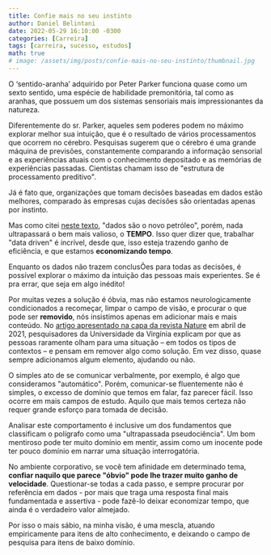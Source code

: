 ```yaml
---
title: Confie mais no seu instinto
author: Daniel Belintani
date: 2022-05-29 16:10:00 -0300
categories: [Carreira]
tags: [carreira, sucesso, estudos]
math: true
# image: /assets/img/posts/confie-mais-no-seu-instinto/thumbnail.jpg
---
```


O ‘sentido-aranha’ adquirido por Peter Parker funciona quase como um sexto sentido, uma espécie de habilidade premonitória, tal como as aranhas, que possuem um dos sistemas sensoriais mais impressionantes da natureza.

Diferentemente do sr. Parker, aqueles sem poderes podem no máximo explorar melhor sua intuição, que é o resultado de vários processamentos que ocorrem no cérebro. Pesquisas sugerem que o cérebro é uma grande máquina de previsões, constantemente comparando a informação sensorial e as experiências atuais com o conhecimento depositado e as memórias de experiências passadas. Cientistas chamam isso de "estrutura de processamento preditivo". 

Já é fato que, organizações que tomam decisões baseadas em dados estão melhores, comparado às empresas cujas decisões são orientadas apenas por instinto. 

Mas como citei [neste texto](https://belintani.com/posts/o-caminho-do-sucesso/), "dados são o novo petróleo", porém, nada ultrapassará o bem mais valioso, o **TEMPO**. Isso quer dizer que, trabalhar "data driven" é incrível, desde que, isso esteja trazendo ganho de eficiência, e que estamos **economizando tempo**.


Enquanto os dados não trazem conclusÕes para todas as decisões, é possível explorar o máximo da intuição das pessoas mais experientes. Se é pra errar, que seja em algo inédito!

Por muitas vezes a solução é óbvia, mas não estamos neurologicamente condicionados a recomeçar, limpar o campo de visão, e procurar o que pode ser **removido**, nós insistimos apenas em adicionar mais e mais conteúdo. No [artigo apresentado na capa da revista Nature](https://www.nature.com/articles/s41586-021-03380-y) em abril de 2021, pesquisadores da Universidade da Virgínia explicam por que as pessoas raramente olham para uma situação – em todos os tipos de contextos – e pensam em remover algo como solução. Em vez disso, quase sempre adicionamos algum elemento, ajudando ou não. 

O simples ato de se comunicar verbalmente, por exemplo, é algo que consideramos "automático". Porém, comunicar-se fluentemente não é simples, o excesso de domínio que temos em falar, faz parecer fácil. Isso ocorre em mais campos de estudo. Aquilo que mais temos certeza não requer grande esforço para tomada de decisão. 
 
Analisar este comportamento é inclusive um dos fundamentos que classificam o polígrafo como uma "ultrapassada pseudociência". Um bom mentiroso pode ter muito domínio em mentir, assim como um inocente pode ter pouco domínio em narrar uma situação interrogatória.
 
No ambiente corporativo, se você tem afinidade em determinado tema, **confiar naquilo que parece "óbvio" pode lhe trazer muito ganho de velocidade**. Questionar-se todas a cada passo, e sempre procurar por referência em dados - por mais que traga uma resposta final mais fundamentada e assertiva - pode fazê-lo deixar economizar tempo, que ainda é o verdadeiro valor almejado. 

Por isso o mais sábio, na minha visão, é uma mescla, atuando empiricamente para itens de alto conhecimento, e deixando o campo de pesquisa para itens de baixo domínio.
